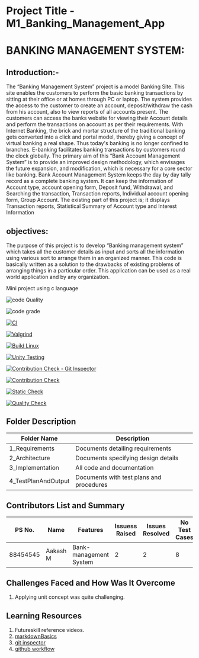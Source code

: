 # Project Title - M1_Banking_Management_App

# BANKING MANAGEMENT SYSTEM:

## Introduction:-

The “Banking Management System” project is a model Banking Site. This site enables the customers to perform the basic banking transactions by sitting at their office or at homes through PC or laptop. The system provides the access to the customer to create an account, deposit/withdraw the cash from his account, also to view reports of all accounts present. The customers can access the banks website for viewing their Account details and perform the transactions on account as per their requirements. With Internet Banking, the brick and mortar structure of the traditional banking gets converted into a click and portal model, thereby giving a concept of virtual banking a real shape. Thus today's banking is no longer confined to branches. E-banking facilitates banking transactions by customers round the clock globally. The primary aim of this “Bank Account Management System” is to provide an improved design methodology, which envisages the future expansion, and modification, which is necessary for a core sector like banking.
Bank Account Management System keeps the day by day tally record as a complete banking system. It can keep the information of Account type, account opening form, Deposit fund, Withdrawal, and Searching the transaction, Transaction reports, Individual account opening form, Group Account. The existing part of this project is; it displays Transaction reports, Statistical Summary of Account type and Interest Information


 ## objectives:
The purpose of this project is to develop “Banking management system” which takes all the customer details as input and sorts all the information using various sort to arrange them in an organized manner. This code is basically written as a solution to the drawbacks of existing problems of arranging things in a particular order. This application can be used as a real world application and by any organization.


Mini project using c language

![code Quality](https://api.codiga.io/project/32343/score/svg)

![code grade](https://api.codiga.io/project/32343/status/svg)

[![CI](https://github.com/AakashMoorthy/M1_Banking_Management_App/actions/workflows/main.yml/badge.svg)](https://github.com/AakashMoorthy/M1_Banking_Management_App/actions/workflows/main.yml)

[![Valgrind](https://github.com/AakashMoorthy/M1_Banking_Management_App/actions/workflows/Valgrind.yml/badge.svg)](https://github.com/AakashMoorthy/M1_Banking_Management_App/actions/workflows/Valgrind.yml)

[![Build Linux](https://github.com/AakashMoorthy/M1_Banking_Management_App/actions/workflows/Build.yml/badge.svg)](https://github.com/AakashMoorthy/M1_Banking_Management_App/actions/workflows/Build.yml)

[![Unity Testing](https://github.com/AakashMoorthy/M1_Banking_Management_App/actions/workflows/Unity.yml/badge.svg)](https://github.com/AakashMoorthy/M1_Banking_Management_Ap/actions/workflows/Unity.yml)

[![Contribution Check - Git Inspector](https://github.com/thandudeepa/M1/actions/workflows/gitinsprcter.yml/badge.svg)](https://github.com/thandudeepa/M1/actions/workflows/gitinsprcter.yml)


[![Contribution Check](https://github.com/AakashMoorthy/M1_Banking_Management_App/actions/workflows/Contribution.yml/badge.svg)](https://github.com/AakashMoorthy/M1_Banking_Management_App/actions/workflows/Contribution.yml)

[![Static Check](https://github.com/AakashMoorthy/M1_Banking_Management_App/actions/workflows/Static%20.yml/badge.svg)](https://github.com/AakashMoorthy/M1_Banking_Management_Ap/actions/workflows/Static%20.yml)

[![Quality Check](https://github.com/AakashMoorthy/M1_Banking_Management_App/actions/workflows/Quality.yml/badge.svg)](https://github.com/AakashMoorthy/M1_Banking_Management_App/actions/workflows/Quality.yml)






## Folder	Description
 Folder Name | Description
 ------------|---------------------------
1_Requirements|	Documents detailing requirements|
2_Architecture	|Documents specifying design details
3_Implementation	|All code and documentation
4_TestPlanAndOutput|	Documents with test plans and procedures



## Contributors List and Summary

PS No. |  Name   |    Features    | Issuess Raised |Issues Resolved|No Test Cases|Test Case Pass
-------|---------|----------------|----------------|---------------|-------------|--------------
88454545| Aakash M | Bank-management System    | 2    | 2   | 8  | 8    
     

## Challenges Faced and How Was It Overcome

1. Applying unit concept was quite challenging.


## Learning Resources
1. Futureskill reference videos.
2. [markdownBasics](https://guides.github.com/features/mastering-markdown/)
3. [git inspector](https://github.com/ejwa/gitinspector.git)
4. [github workflow](https://docs.github.com/en/actions/learn-github-action)
